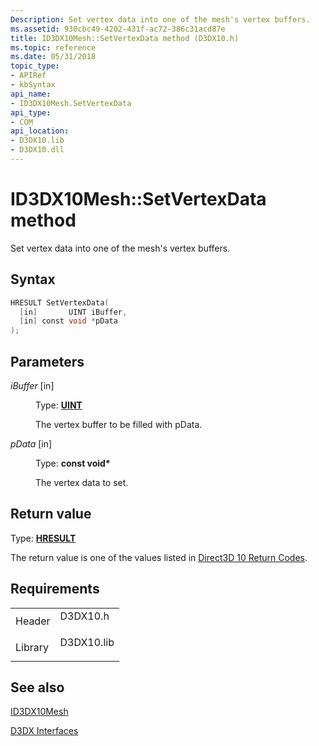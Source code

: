 ```yaml
---
Description: Set vertex data into one of the mesh's vertex buffers.
ms.assetid: 930cbc49-4202-431f-ac72-386c31acd87e
title: ID3DX10Mesh::SetVertexData method (D3DX10.h)
ms.topic: reference
ms.date: 05/31/2018
topic_type: 
- APIRef
- kbSyntax
api_name: 
- ID3DX10Mesh.SetVertexData
api_type: 
- COM
api_location: 
- D3DX10.lib
- D3DX10.dll
---
```


# ID3DX10Mesh::SetVertexData method

Set vertex data into one of the mesh's vertex buffers.

## Syntax


```C++
HRESULT SetVertexData(
  [in]       UINT iBuffer,
  [in] const void *pData
);
```



## Parameters

<dl> <dt>

*iBuffer* \[in\]
</dt> <dd>

Type: **[**UINT**](https://msdn.microsoft.com/library/Aa383751(v=VS.85).aspx)**

The vertex buffer to be filled with pData.

</dd> <dt>

*pData* \[in\]
</dt> <dd>

Type: **const void\***

The vertex data to set.

</dd> </dl>

## Return value

Type: **[**HRESULT**](https://msdn.microsoft.com/library/Bb401631(v=MSDN.10).aspx)**

The return value is one of the values listed in [Direct3D 10 Return Codes](d3d10-graphics-reference-returnvalues.md).

## Requirements



|                    |                                                                                       |
|--------------------|---------------------------------------------------------------------------------------|
| Header<br/>  | <dl> <dt>D3DX10.h</dt> </dl>   |
| Library<br/> | <dl> <dt>D3DX10.lib</dt> </dl> |



## See also

<dl> <dt>

[ID3DX10Mesh](id3dx10mesh.md)
</dt> <dt>

[D3DX Interfaces](d3d10-graphics-reference-d3dx10-interfaces.md)
</dt> </dl>

 

 




